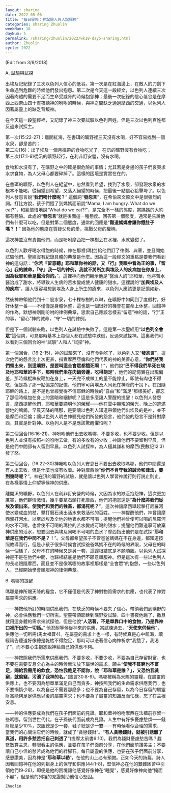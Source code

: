 ```yaml
---
layout: sharing
date: 2022-05-06
title: "每日靈修：神試驗人與人試探神"
categories: sharing Zhuolin
weekNum: 18
dayNum: 5
permalink: /sharing/zhuolin/2022/wk18-day5-sharing.html
author: Zhuolin
cycle: 2022
---
```


(Edit from 3/6/2018)  

A. 試驗與試探  

出埃及記紀錄了三次以色列人信心的低谷。第一次是在紅海邊上，在敵人的刀劍下生命遇到危難的時候他們發出抱怨。第二次是今天這一段經文，以色列人連續三次因著肉體的需要不足而生命受威脅的時候抱怨神；最後一次紀錄的信心低谷是在摩西上西奈山四十晝夜聽神的吩咐的時候，與神之間缺乏通過摩西的交通，以色列人因著屬靈上的缺乏背叛神。  

在今天這一段聖經裡，又記錄了神三次要試驗以色列百姓，但是三次以色列百姓都反過來試探主。  

第一次(15:22-27)：離開紅海，在書珥的曠野裡三天沒有水喝，好不容易找到一個水泉，卻是苦的；  
第二次(16)：出了埃及一個月攜帶的食物吃光了，在汛的曠野沒有食物吃；  
第三次(17:1-9)從汛的曠野起行，在利非訂安營，沒有水喝。  

食物和水沒有了，在曠野之中的確是很危險的事情；尤其若是身邊的孩子們哀哭求水求食物，為人父母心都要碎掉了。這樣的困境是實實在在的。  

在書珥的曠野，以色列人在絕望中，忽然看到希望，找到了水泉，卻發現水泉的水根本不能喝，從絕望到希望，又落入絕望的時候，把最後一點信心給擊垮了。以色列人發怨言說“**我們喝什麼呢？**” 這個詞“**發怨言**”，在希伯來文原文中是很强烈的詞。打比方說，孩子們餓了到媽媽面前說“Mama, I am hungry. What do we eat?”，和氣憤憤地說“What do we eat?!”，是完全不一樣的態度，當媽媽的大約都有體驗。此處的“**發怨言**”就是後面這一種態度。回答第一個態度，通常是告訴他們有什麼可以吃，但是對第二個態度，通常的回應是“**難道媽媽會讓你餓肚子嗎？！**” 因為他的態度在質疑父母的愛，挑戰父母的權柄。  

這次神並沒有責備他們，而是吩咐摩西把一棵樹丟在水裡，水就變甜了。  

以色列人歡呼喝水得飽的時候，神在那裡(瑪拉)給他們訂了律例、典章，並且開始試驗他們。聖經沒有紀錄具體的典章是什麼。因為這一段經文的重點是要我們看到神的這句話：“**你若『留意聽』耶和華你神的話，又『行』我眼中看為正的事，『留心』我的誡命，『守』我一切的律例，我就不將所加與埃及人的疾病加在你身上，因為我耶和華是醫治你的。**”。這裡神向他們顯示他是“醫治人的”耶和華，他將苦水醫治成了甜水，將導致人生病的苦水變成使人健康的甜水。這裡說的“**加與埃及人的疾病**”，讓人很容易想到埃及人身上所生的瘡來，以色列人應該更是記憶如新。  

然後神帶領他們到十二股水泉，七十棵棕樹的以琳，在曠野中如同到了度假村，好好休整一番——不僅僅是身體休整，這也是一個很好的機會在靈命上休整，回憶神的作為，默想神剛剛吩咐的律例典章，思索自己應該怎樣去“留意”神的話，“行”正的事，“留心”神的誡命，“守”一切的律例。  

但是下一個試驗來臨，以色列人在試驗中失敗了。這是第一次聖經用“**以色列全會眾**”這個詞，可見那時基本上每個人都在試驗中跌倒，反過來試探神。這裏我們可以看到三個回合的神“試驗”人和人“試探”神。  

第一個回合，(16:2-15)，神的試驗來了，沒有食物吃了，以色列人又“**發怨言**”，這次他們的怨言比上次更甚，指責摩西亞倫和他們代表的神的美善心意，“**你們將我們領出來，到這曠野，是要叫這全會眾都餓死啊！**”，他們說“**巴不得我們早死在埃及地耶和華的手下，那時我們坐在肉鍋旁邊，吃得飽足**”，他們的記憶實在出現偏差，那時候棍棒皮鞭加在身上，一天完不成做工的量不能停止，即使有肉也不得吃，但是為了那一點偏差的記憶，他們寧可與埃及人同死在神降的十災下。在跟隨耶穌的路上，是不是也曾經覺得不信耶穌的時候的“自由”和“滿足”那樣美好，卻忘了那個時候加在身上的黑暗和綑綁呢？這是多麼讓人警醒的提醒！以色列人發怨言，摩西提醒他們，耶和華要顯明他的榮耀——他在雲中顯現的榮光，晚上的遮滿營地的鵪鶉，早晨天降的嗎那，是要讓以色列人知道帶領他們出埃及的是神，並不是摩西和亞倫；讓以色列人明白神聽見他們所發的怨言，他們發的怨言不是針對摩西，其實是針對神。以色列人是不是應該驚醒懼怕呢？  

第二個回合(16:16-21)，神吩咐他們出去收嗎哪，不要多收，也不要少收。但是以色列人並沒有按照神的吩咐去做，有的多收有的少收；神讓他們不要留到早晨，但是他們中間卻有人留到早晨。以色列人試探神，為人極其謙和的摩西(民數記12:3)發了怒。  

第三個回合，(16:22-30)神囑咐以色列人安息日不要出去收取嗎哪，他們中間還是有人出去收，但是什麼也沒有收着。神對摩西說“**你們不肯守我的誡命和律法，要到幾時呢？**”。神在汛的曠野的試驗，就是讓以色列人學習神說行則行説止則止，在各樣事情上仰望等候神的供應。  

離開汛的曠野，以色列人在利非訂安營的時候，又因為水的缺乏抱怨神，這次更加厲害，他們群情激憤，幾乎要拿石頭打死摩西，他們的抱怨還是“**為什麼將我們從埃及領出來，使我們和我們的牲畜，都渴死呢？**”，這次神讓摩西舉起擊打尼羅河使水變成血的杖，擊打磐石湧出活水來救活他的百姓。——神提醒他們，神曾讓摩西擊打河水，以至於埃及全地的地表水都不可喝；提醒他們神曾使可以喝的尼羅河的水不可喝，也曾使不可喝的瑪拉的苦水變成可喝的甜水；提醒他們難道寧可放棄神供應的活水，想要回去與埃及同喝不可喝的血水？摩西指出他們是在試探“**耶和華是在我們中間不是？！**”。父母都希望孩子不管爸爸媽媽在不在身邊，都知道按照教導而行，但是小孩子很多時候會試探爸爸媽媽不在的時候的界限，父母在的時候一個樣子，父母不在的時候又是另一套，這歸根結底是不願順服。以色列人試探神是不是在他們中間，也歸根結底是他們不願意順服神。但是這次有一些以色列人的長老跟隨摩西，而且並不是像嗎哪的故事裡那樣是“全會眾”的抱怨，一些以色列人，已經開始學會順服神的律例典章。  

B. 嗎哪的提醒  

嗎哪是神所賜天降的糧食，它不僅僅是代表了神對物質需求的供應，也代表了神對屬靈需求的供應。  

——神按他所訂的時間供應我們，在缺乏的時候不要失了信心，帶領我們到曠野的神，必會供應我們一切所需。聖靈帶領耶穌到曠野受試驗，四十晝夜他餓了，撒旦就用這身體的需求來試探他，但是他說“**人活著，不是單靠口中的食物，乃是靠神口裡所出的一切話。**” 他忍耐等候從神來的供應，當試煉過去，“**天使來伺候他**”，供應他一切所需(馬太福音4)。在屬靈的需求上也一樣，有時候真是心中飢渴，讀經禱告聽道好像總是乾枯不得飽足，那時可以憑著信心向神祈求“我餓了，我渴了”，而不要心生抱怨說神給自己的供應不夠。  

——神按照我們所需來供應我們，不要多收，不要少收，不要為自己存留財富，也不要在需要安息全心為主的時候無法放下屬世的需求。願主“**使我不貧窮也不富足，賜給我需用的飲食，恐怕我飽足不認你，說「耶和華是誰？」，又恐怕我貧窮，就偷竊，污瀆了我神的名。**”(箴言30:8-9)。嗎哪被稱為天賜的靈糧，在屬靈的供應上，也不要因為想單單滿足自己而貪多，神按照我們的生命需求供應我們；也不要懶惰少取，以為自己不需要那麼多；也不要為自己存留，以為今日存留的屬靈財富能夠足足供應以後的屬靈需求；也不要為了屬靈的知識反而忙碌，忘了在主裡安息。  

——神的供應要成為我們在孩子們面前的見證。耶和華神吩咐摩西在法櫃前存留一些嗎哪，留到世世代代，在子孫後代面前成為見證。人生中有好多憂慮愁煩——錢財總是少10%，衣服總是少一套，鞋子總是少一雙——有時候看似合理的需求，當我們的心關注它們的時候，就成了“貪戀錢財”。“**有人貪戀錢財，就被引誘離了真道，用許多愁苦把自己刺透了**”(提摩太前書6:10)。我們為錢財憂慮愁苦嗎？趕緊數算主恩，轉眼看主的供應，並要在孩子們面前分享，在他們面前讚美主；不要讓自己小信的愁苦成為他們的絆腳石。每日屬靈的供應，也要在孩子們面前分享，感恩讚美，因為神是“**耶和華以勒**”，在他的山上必有預備。正如今天的詩篇，詩人因著回憶神在他的列祖身上的保守和供應(44:1-8)，堅信神必在他的艱難困苦中引領他們(9-26)，即便是他的困境讓他感覺好像神在“睡覺”，感覺好像神向他“掩面不顧”，但是他的列祖的見證幫助他信心堅固。  

`Zhuolin`  
